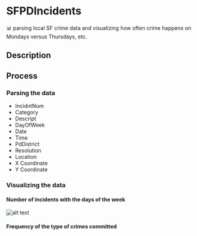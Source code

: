 # SFPDIncidents
:bar_chart: parsing local SF crime data and visualizing how often crime happens on Mondays versus Thursdays, etc.

## Description 

## Process 

### Parsing the data 

- IncidntNum	
- Category	
- Descript	
- DayOfWeek	
- Date	
- Time	
- PdDistrict	
- Resolution	
- Location	
- X	Coordinate
- Y Coordinate 


### Visualizing the data

#### Number of incidents with the days of the week 

![alt text](https://image.ibb.co/hTokmb/Days.png)

#### Frequency of the type of crimes committed 

